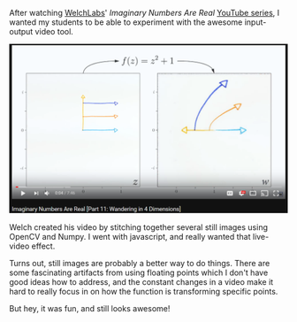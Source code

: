 After watching [WelchLabs](http://www.welchlabs.com/)' *Imaginary Numbers Are Real* [YouTube series](https://www.youtube.com/playlist?list=PLiaHhY2iBX9g6KIvZ_703G3KJXapKkNaF), I wanted my students to be able to experiment with the awesome input-output video tool.

[![Seriously awesome interactive](welch.PNG)](https://www.youtube.com/watch?v=0hiWbdc8QEk&index=11&list=PLiaHhY2iBX9g6KIvZ_703G3KJXapKkNaF)

Welch created his video by stitching together several still images using OpenCV and Numpy. I went with javascript, and really wanted that live-video effect.

Turns out, still images are probably a better way to do things. There are some fascinating artifacts from using floating points which I don't have good ideas how to address, and the constant changes in a video make it hard to really focus in on how the function is transforming specific points.

But hey, it was fun, and still looks awesome!

